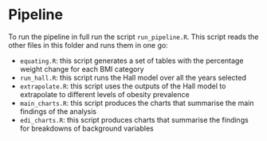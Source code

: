 # Pipeline

To run the pipeline in full run the script `run_pipeline.R`. This script reads the other files in this folder and runs them in one go: 

* `equating.R`: this script generates a set of tables with the percentage weight change for each BMI category
* `run_hall.R`: this script runs the Hall model over all the years selected
* `extrapolate.R`: this script uses the outputs of the Hall model to extrapolate to different levels of obesity prevalence
* `main_charts.R`: this script produces the charts that summarise the main findings of the analysis
* `edi_charts.R`: this script produces charts that summarise the findings for breakdowns of background variables

